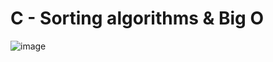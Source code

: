 # C - Sorting algorithms & Big O

![image](https://lamfo-unb.github.io/img/Sorting-algorithms/Complexity.png)

